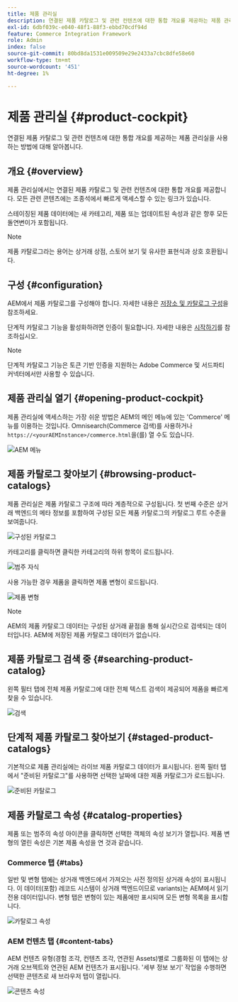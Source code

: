 ```yaml
---
title: 제품 관리실
description: 연결된 제품 카탈로그 및 관련 컨텐츠에 대한 통합 개요를 제공하는 제품 관리실을 사용하는 방법에 대해 알아봅니다.
exl-id: 6dbf039c-e040-48f1-88f3-ebbd70cdf94d
feature: Commerce Integration Framework
role: Admin
index: false
source-git-commit: 80bd8da1531e009509e29e2433a7cbc8dfe58e60
workflow-type: tm+mt
source-wordcount: '451'
ht-degree: 1%

---
```



# 제품 관리실 {#product-cockpit}

연결된 제품 카탈로그 및 관련 컨텐츠에 대한 통합 개요를 제공하는 제품 관리실을 사용하는 방법에 대해 알아봅니다.

## 개요 {#overview}

제품 관리실에서는 연결된 제품 카탈로그 및 관련 컨텐츠에 대한 통합 개요를 제공합니다. 모든 관련 콘텐츠에는 조종석에서 빠르게 액세스할 수 있는 링크가 있습니다.

스테이징된 제품 데이터에는 새 카테고리, 제품 또는 업데이트된 속성과 같은 향후 모든 돌연변이가 포함됩니다.

>[!NOTE]
>
>제품 카탈로그라는 용어는 상거래 상점, 스토어 보기 및 유사한 표현식과 상호 호환됩니다.

## 구성 {#configuration}

AEM에서 제품 카탈로그를 구성해야 합니다. 자세한 내용은 [저장소 및 카탈로그 구성](/help/commerce-cloud/cif-storefront/getting-started.md#catalog)을 참조하세요.

단계적 카탈로그 기능을 활성화하려면 인증이 필요합니다. 자세한 내용은 [시작하기](/help/commerce-cloud/cif-storefront/getting-started.md)를 참조하십시오.

>[!NOTE]
>
>단계적 카탈로그 기능은 토큰 기반 인증을 지원하는 Adobe Commerce 및 서드파티 커넥터에서만 사용할 수 있습니다.

## 제품 관리실 열기 {#opening-product-cockpit}

제품 관리실에 액세스하는 가장 쉬운 방법은 AEM의 메인 메뉴에 있는 &#39;Commerce&#39; 메뉴를 이용하는 것입니다. Omnisearch(Commerce 검색)를 사용하거나 `https://<yourAEMInstance>/commerce.html`을(를) 열 수도 있습니다.

![AEM 메뉴](../assets/aem-menu.png)

## 제품 카탈로그 찾아보기 {#browsing-product-catalogs}

제품 관리실은 제품 카탈로그 구조에 따라 계층적으로 구성됩니다. 첫 번째 수준은 상거래 백엔드의 메타 정보를 포함하여 구성된 모든 제품 카탈로그의 카탈로그 루트 수준을 보여줍니다.

![구성된 카탈로그](../assets/catalog-overview.png)

카테고리를 클릭하면 클릭한 카테고리의 하위 항목이 로드됩니다.

![범주 자식](../assets/catalog-category-children.png)

사용 가능한 경우 제품을 클릭하면 제품 변형이 로드됩니다.

![제품 변형](../assets/catalog-product-variation.png)

>[!NOTE]
>
>AEM의 제품 카탈로그 데이터는 구성된 상거래 끝점을 통해 실시간으로 검색되는 데이터입니다. AEM에 저장된 제품 카탈로그 데이터가 없습니다.

## 제품 카탈로그 검색 중 {#searching-product-catalog}

왼쪽 필터 탭에 전체 제품 카탈로그에 대한 전체 텍스트 검색이 제공되어 제품을 빠르게 찾을 수 있습니다.

![검색](../assets/search-cockpit.png)

## 단계적 제품 카탈로그 찾아보기 {#staged-product-catalogs}

기본적으로 제품 관리실에는 라이브 제품 카탈로그 데이터가 표시됩니다. 왼쪽 필터 탭에서 &quot;준비된 카탈로그&quot;를 사용하면 선택한 날짜에 대한 제품 카탈로그가 로드됩니다.

![준비된 카탈로그](../assets/staged-cockpit.png)

## 제품 카탈로그 속성 {#catalog-properties}

제품 또는 범주의 속성 아이콘을 클릭하면 선택한 객체의 속성 보기가 열립니다. 제품 변형의 열린 속성은 기본 제품 속성을 연 것과 같습니다.

### Commerce 탭 {#tabs}

일반 및 변형 탭에는 상거래 백엔드에서 가져오는 사전 정의된 상거래 속성이 표시됩니다. 이 데이터(포함) 레코드 시스템이 상거래 백엔드이므로 variants)는 AEM에서 읽기 전용 데이터입니다. 변형 탭은 변형이 있는 제품에만 표시되며 모든 변형 목록을 표시합니다.

![카탈로그 속성](../assets/catalog-properties.png)

### AEM 컨텐츠 탭 {#content-tabs}

AEM 컨텐츠 유형(경험 조각, 컨텐츠 조각, 연관된 Assets)별로 그룹화된 이 탭에는 상거래 오브젝트와 연관된 AEM 컨텐츠가 표시됩니다. &#39;세부 정보 보기&#39; 작업을 수행하면 선택한 콘텐츠로 새 브라우저 탭이 열립니다.

![콘텐츠 속성](../assets/content-properties.png)
